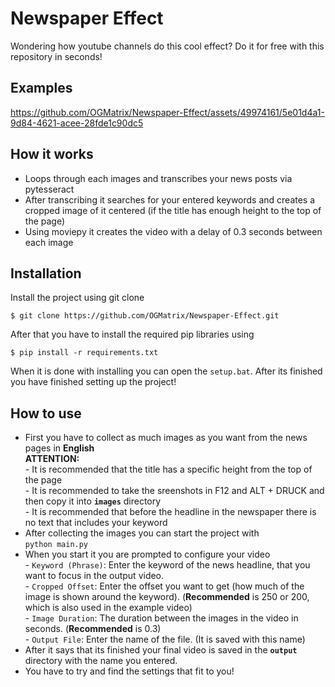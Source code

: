 # Newspaper Effect
Wondering how youtube channels do this cool effect? Do it for free with this repository in seconds!

## Examples
https://github.com/OGMatrix/Newspaper-Effect/assets/49974161/5e01d4a1-9d84-4621-acee-28fde1c90dc5

## How it works


- Loops through each images and transcribes your news posts via pytesseract
- After transcribing it searches for your entered keywords and creates a cropped image of it centered (if the title has enough height to the top of the page)
- Using moviepy it creates the video with a delay of 0.3 seconds between each image

## Installation
Install the project using git clone
```
$ git clone https://github.com/OGMatrix/Newspaper-Effect.git
```

After that you have to install the required pip libraries using
```
$ pip install -r requirements.txt
```

When it is done with installing you can open the ```setup.bat```. After its finished you have finished setting up the project!

## How to use
- First you have to collect as much images as you want from the news pages in **English**  <br>**ATTENTION:**<br> - It is recommended that the title has a specific height from the top of the page <br> - It is recommended to take the sreenshots in F12 and ALT + DRUCK and then copy it into **```images```** directory <br> - It is recommended that before the headline in the newspaper there is no text that includes your keyword
- After collecting the images you can start the project with<br>``` python main.py ```
- When you start it you are prompted to configure your video<br>- ```Keyword (Phrase)```: Enter the keyword of the news headline, that you want to focus in the output video.<br>- ```Cropped Offset```: Enter the offset you want to get (how much of the image is shown around the keyword). (**Recommended** is 250 or 200, which is also used in the example video)<br>- ```Image Duration```: The duration between the images in the video in seconds. (**Recommended** is 0.3)<br>- ```Output File```: Enter the name of the file. (It is saved with this name)
- After it says that its finished your final video is saved in the **```output```** directory with the name you entered.
- You have to try and find the settings that fit to you!
